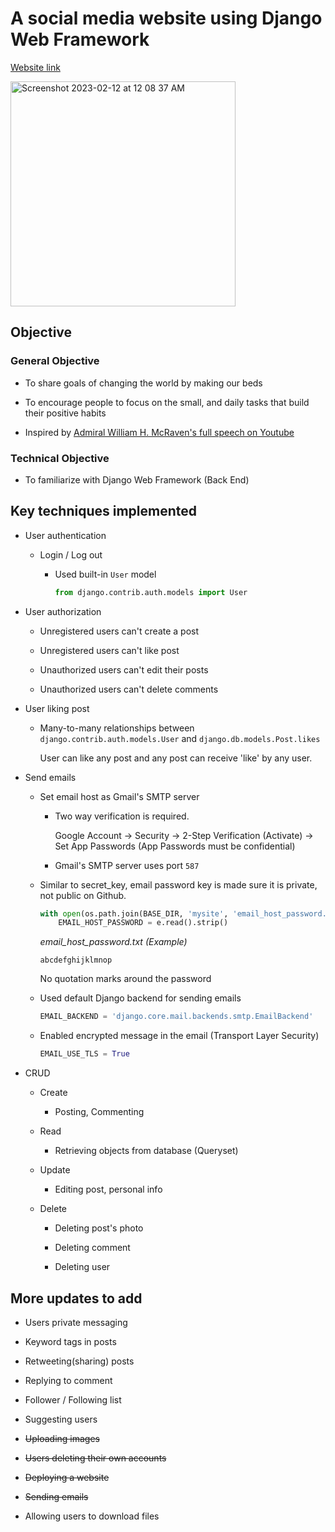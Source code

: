 # A social media website using Django Web Framework

[Website link](http://kjs3980.pythonanywhere.com)

<img width="360" alt="Screenshot 2023-02-12 at 12 08 37 AM" src="https://user-images.githubusercontent.com/96529477/218298257-be205c61-851c-4b4c-8fbc-33637aff7d67.png">

## Objective

### General Objective

- To share goals of changing the world by making our beds

- To encourage people to focus on the small, and daily tasks that build their positive habits

- Inspired by [Admiral William H. McRaven's full speech on Youtube](https://youtu.be/pxBQLFLei70)

### Technical Objective

- To familiarize with Django Web Framework (Back End)

## Key techniques implemented

- User authentication
 
    - Login / Log out
    
        - Used built-in `User` model
        
            ```py
            from django.contrib.auth.models import User
            ```

- User authorization

    - Unregistered users can't create a post

    - Unregistered users can't like post

    - Unauthorized users can't edit their posts

    - Unauthorized users can't delete comments

- User liking post

    - Many-to-many relationships between `django.contrib.auth.models.User` and `django.db.models.Post.likes`
        
        User can like any post and any post can receive 'like' by any user.

- Send emails

    - Set email host as Gmail's SMTP server

        - Two way verification is required.

            Google Account -> Security -> 2-Step Verification (Activate) -> Set App Passwords (App Passwords must be confidential)
        
        - Gmail's SMTP server uses port `587`

    - Similar to secret_key, email password key is made sure it is private, not public on Github.

        ```py
        with open(os.path.join(BASE_DIR, 'mysite', 'email_host_password.txt')) as e:
            EMAIL_HOST_PASSWORD = e.read().strip()
        ```

        <em>email_host_password.txt (Example)</em>

        ```
        abcdefghijklmnop
        ```

        No quotation marks around the password
    
    - Used default Django backend for sending emails

        ```py
        EMAIL_BACKEND = 'django.core.mail.backends.smtp.EmailBackend'
        ``` 
    
    - Enabled encrypted message in the email (Transport Layer Security)

        ```py
        EMAIL_USE_TLS = True
        ```

- CRUD

    - Create
        
        - Posting, Commenting

    - Read

        - Retrieving objects from database (Queryset)

    - Update

        - Editing post, personal info
    
    - Delete

        - Deleting post's photo

        - Deleting comment

        - Deleting user

## More updates to add

- Users private messaging

- Keyword tags in posts

- Retweeting(sharing) posts

- Replying to comment

- Follower / Following list

- Suggesting users

- ~~Uploading images~~

- ~~Users deleting their own accounts~~

- ~~Deploying a website~~

- ~~Sending emails~~

- Allowing users to download files
